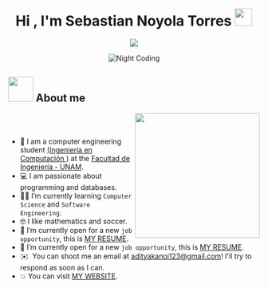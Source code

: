<h1 align="center">Hi , I'm Sebastian Noyola Torres <img src="https://media.giphy.com/media/hvRJCLFzcasrR4ia7z/giphy.gif" width="35"></h1>
<p align="center">
  <a href="https://github.com/DenverCoder1/readme-typing-svg"><img src="https://readme-typing-svg.herokuapp.com?font=Time+New+Roman&color=%23C8BE25&size=25&center=true&vCenter=true&width=600&height=100&lines=Computer+Engineering+Student"></a>
</p>

<div align="center">
  <img alt="Night Coding" src="https://media.giphy.com/media/BPJmthQ3YRwD6QqcVD/giphy.gif?cid=790b7611345qxgxdk809v03uc1upnk4ekxffzskrk0796770&ep=v1_gifs_trending&rid=giphy.gif&ct=g">
</div>

## <picture><img src = "https://media.giphy.com/media/v1.Y2lkPTc5MGI3NjExZW8zd3B5eXdyeWc1cjc4bXI0cmZreHZsdjYyeXBic2N3ZGV0c2FwNSZlcD12MV9naWZzX3NlYXJjaCZjdD1n/Rr6J53cRIwdBS/giphy.gif" width = 50px></picture> About me

<picture> <img align="right" src="https://media.giphy.com/media/v1.Y2lkPTc5MGI3NjExOGY5YzBsb3EyNnJsYzMzZDc0MGd5MW16NjFxbWlpZGY3MWpmOTE1diZlcD12MV9naWZzX3NlYXJjaCZjdD1n/R57wFjQdyDaBq/giphy.gif" width = 250px></picture>

<br><br>

- :school: I am a computer engineering student [(Ingeniería en Computación
)](https://www.ingenieria.unam.mx/programas_academicos/licenciatura/computacion.php) at the [Facultad de Ingeniería - UNAM](https://www.ingenieria.unam.mx/).
- :computer: I am passionate about programming and databases.
- :student: I’m currently learning `Computer Science` and `Software Engineering`.
- :nerd_face: I like mathematics and soccer.
- :thinking: I’m currently open for a new `job opportunity`, this is [MY RESUME](http://lnkiy.in/Ahmed_Hossam_Resume).
- :thinking: I’m currently open for a new `job opportunity`, this is [MY RESUME](http://lnkiy.in/Ahmed_Hossam_Resume).
- ✉️ &nbsp;You can shoot me an email at adityakanoi123@gmail.com! I'll try to respond as soon as I can.
- :boom: You can visit [MY WEBSITE](https://cutt.ly/Ahmed_Hossam_Website).
<br>

